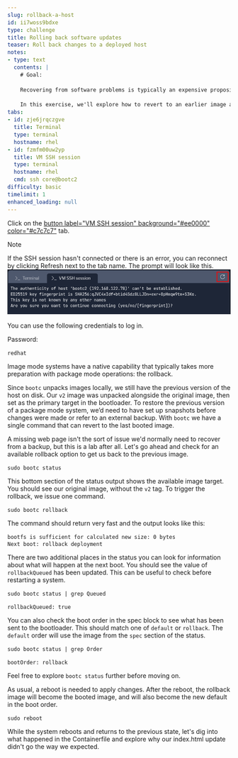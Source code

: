 ```yaml
---
slug: rollback-a-host
id: ii7woss9bdxe
type: challenge
title: Rolling back software updates
teaser: Roll back changes to a deployed host
notes:
- type: text
  contents: |
    # Goal:

    Recovering from software problems is typically an expensive proposition that requires a lot of preparatory work. Operating in image mode, roll back is a native capability.

    In this exercise, we'll explore how to revert to an earlier image already on disk.
tabs:
- id: zje6jrqczgve
  title: Terminal
  type: terminal
  hostname: rhel
- id: fzmfm00uw2yp
  title: VM SSH session
  type: terminal
  hostname: rhel
  cmd: ssh core@bootc2
difficulty: basic
timelimit: 1
enhanced_loading: null
---
```

Click on the [button label="VM SSH session" background="#ee0000" color="#c7c7c7"](tab-1) tab.

> [!NOTE]
> If the SSH session hasn't connected or there is an error, you can reconnect by clicking Refresh next to the tab name. The prompt will look like this. ![](../assets/terminal_prompt.png)

You can use the following credentials to log in.

Password:

```bash,run
redhat
```

Image mode systems have a native capability that typically takes more preparation with package mode operations: the rollback.

Since `bootc` unpacks images locally, we still have the previous version of the host on disk. Our `v2` image was unpacked alongside the original image, then set as the primary target in the bootloader. To restore the previous version of a package mode system, we’d need to have set up snapshots before changes were made or refer to an external backup. With `bootc` we have a single command that can revert to the last booted image.

A missing web page isn't the sort of issue we'd normally need to recover from a backup, but this is a lab after all. Let's go ahead and check for an available rollback option to get us back to the previous image.

```bash,run
sudo bootc status
```

This bottom section of the status output shows the available image target. You should see our original image, without the `v2` tag. To trigger the rollback, we issue one command.
```bash,run
sudo bootc rollback
```

The command should return very fast and the output looks like this:
````nocopy
bootfs is sufficient for calculated new size: 0 bytes
Next boot: rollback deployment
````

There are two additional places in the status you can look for information about what will happen at the next boot. You should see the value of `rollbackQueued` has been updated. This can be useful to check before restarting a system.
```bash,run
sudo bootc status | grep Queued
```

```nocopy
rollbackQueued: true
```

You can also check the boot order in the spec block to see what has been sent to the bootloader. This should match one of `default` or `rollback`. The `default` order will use the image from the `spec` section of the status.
```bash,run
sudo bootc status | grep Order
```

```nocopy
bootOrder: rollback
```
Feel free to explore `bootc status` further before moving on.

As usual, a reboot is needed to apply changes. After the reboot, the rollback image will become the booted image, and will also become the new default in the boot order.
```bash,run
sudo reboot
```

While the system reboots and returns to the previous state, let's dig into what happened in the Containerfile and explore why our index.html update didn't go the way we expected.
